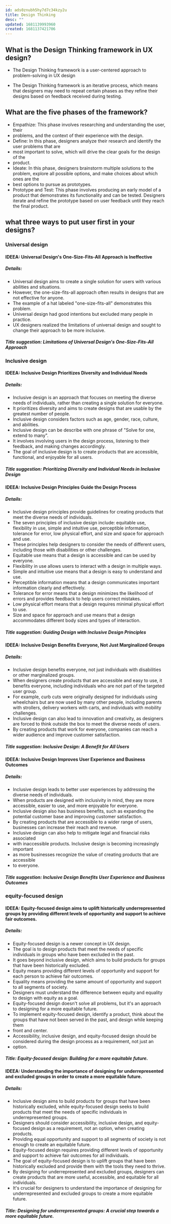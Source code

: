 ```yaml
---
id: ads0znubh5hy7d7c34kzy2u
title: Design Thinking
desc: ""
updated: 1681139993960
created: 1681137421706
---
```


## What is the Design Thinking framework in UX design?

- The Design Thinking framework is a user-centered approach to problem-solving
  in UX design

- The Design Thinking framework is an iterative process, which means that
  designers may need to repeat certain phases as they refine their designs based
  on feedback received during testing.

## What are the five phases of the framework?

- Empathize: This phase involves researching and understanding the user, their
- problems, and the context of their experience with the design.
- Define: In this phase, designers analyze their research and identify the user
  problems that are
- most important to solve, which will drive the clear goals for the design of
  the
- product.
- Ideate: In this phase, designers brainstorm multiple solutions to the problem,
  explore all possible options, and make choices about which ones are the
- best options to pursue as prototypes.
- Prototype and Test: This phase involves producing an early model of a product
  that demonstrates its functionality and can be tested. Designers iterate and
  refine the prototype based on user feedback until they reach the final
  product.

## what three ways to put user first in your designs?

### Universal design

#### IDEEA: Universal Design's One-Size-Fits-All Approach is Ineffective

##### Details:

- Universal design aims to create a single solution for users with various
  abilities and situations.
- However, the one-size-fits-all approach often results in designs that are not
  effective for anyone.
- The example of a hat labeled "one-size-fits-all" demonstrates this problem.
- Universal design had good intentions but excluded many people in practice.
- UX designers realized the limitations of universal design and sought to change
  their approach to be more inclusive.

##### Title suggestion: Limitations of Universal Design's One-Size-Fits-All Approach

### Inclusive design

#### IDEEA: Inclusive Design Prioritizes Diversity and Individual Needs

##### Details:

- Inclusive design is an approach that focuses on meeting the diverse needs of
  individuals, rather than creating a single solution for everyone.
- It prioritizes diversity and aims to create designs that are usable by the
  greatest number of people.
- Inclusive design considers factors such as age, gender, race, culture, and
  abilities.
- Inclusive design can be describe with one phrase of "Solve for one, extend to
  many".
- It involves involving users in the design process, listening to their
  feedback, and making changes accordingly.
- The goal of inclusive design is to create products that are accessible,
  functional, and enjoyable for all users.

##### Title suggestion: Prioritizing Diversity and Individual Needs in Inclusive Design

#### IDEEA: Inclusive Design Principles Guide the Design Process

##### Details:

- Inclusive design principles provide guidelines for creating products that meet
  the diverse needs of individuals.
- The seven principles of inclusive design include: equitable use, flexibility
  in use, simple and intuitive use, perceptible information, tolerance for
  error, low physical effort, and size and space for approach and use.
- These principles help designers to consider the needs of different users,
  including those with disabilities or other challenges.
- Equitable use means that a design is accessible and can be used by everyone.
- Flexibility in use allows users to interact with a design in multiple ways.
- Simple and intuitive use means that a design is easy to understand and use.
- Perceptible information means that a design communicates important information
  clearly and effectively.
- Tolerance for error means that a design minimizes the likelihood of errors and
  provides feedback to help users correct mistakes.
- Low physical effort means that a design requires minimal physical effort to
  use.
- Size and space for approach and use means that a design accommodates different
  body sizes and types of interaction.

##### Title suggestion: Guiding Design with Inclusive Design Principles

#### IDEEA: Inclusive Design Benefits Everyone, Not Just Marginalized Groups

##### Details:

- Inclusive design benefits everyone, not just individuals with disabilities or
  other marginalized groups.
- When designers create products that are accessible and easy to use, it
  benefits everyone, including individuals who are not part of the targeted user
  group.
- For example, curb cuts were originally designed for individuals using
  wheelchairs but are now used by many other people, including parents with
  strollers, delivery workers with carts, and individuals with mobility
  challenges.
- Inclusive design can also lead to innovation and creativity, as designers are
  forced to think outside the box to meet the diverse needs of users.
- By creating products that work for everyone, companies can reach a wider
  audience and improve customer satisfaction.

##### Title suggestion: Inclusive Design: A Benefit for All Users

#### IDEEA: Inclusive Design Improves User Experience and Business Outcomes

##### Details:

- Inclusive design leads to better user experiences by addressing the diverse
  needs of individuals.
- When products are designed with inclusivity in mind, they are more accessible,
  easier to use, and more enjoyable for everyone.
- Inclusive design also has business benefits, such as expanding the potential
  customer base and improving customer satisfaction.
- By creating products that are accessible to a wider range of users, businesses
  can increase their reach and revenue.
- Inclusive design can also help to mitigate legal and financial risks
  associated
- with inaccessible products. Inclusive design is becoming increasingly
  important
- as more businesses recognize the value of creating products that are
  accessible
- to everyone.

##### Title suggestion: Inclusive Design Benefits User Experience and Business Outcomes

### equity-focused design

#### IDEEA: Equity-focused design aims to uplift historically underrepresented groups by providing different levels of opportunity and support to achieve fair outcomes.

##### Details:

- Equity-focused design is a newer concept in UX design.
- The goal is to design products that meet the needs of specific individuals in
  groups who have been excluded in the past.
- It goes beyond inclusive design, which aims to build products for groups that
  have been historically excluded.
- Equity means providing different levels of opportunity and support for each
  person to achieve fair outcomes.
- Equality means providing the same amount of opportunity and support to all
  segments of society.
- Designers must understand the difference between equity and equality to design
  with equity as a goal.
- Equity-focused design doesn't solve all problems, but it's an approach to
  designing for a more equitable future.
- To implement equity-focused design, identify a product, think about the groups
  that have not been served in the past, and design while keeping them
- front and center.
- Accessibility, inclusive design, and equity-focused design should be
  considered during the design process as a requirement, not just an
- option.

##### Title: Equity-focused design: Building for a more equitable future.

#### IDEEA: Understanding the importance of designing for underrepresented and excluded groups in order to create a more equitable future.

##### Details:

- Inclusive design aims to build products for groups that have been historically
  excluded, while equity-focused design seeks to build products that meet the
  needs of specific individuals in underrepresented groups.
- Designers should consider accessibility, inclusive design, and equity-focused
  design as a requirement, not an option, when creating products.
- Providing equal opportunity and support to all segments of society is not
  enough to create an equitable future.
- Equity-focused design requires providing different levels of opportunity and
  support to achieve fair outcomes for all individuals.
- The goal of equity-focused design is to uplift groups that have been
  historically excluded and provide them with the tools they need to thrive.
- By designing for underrepresented and excluded groups, designers can create
  products that are more useful, accessible, and equitable for all individuals.
- It's crucial for designers to understand the importance of designing for
  underrepresented and excluded groups to create a more equitable future.

##### Title: Designing for underrepresented groups: A crucial step towards a more equitable future.
